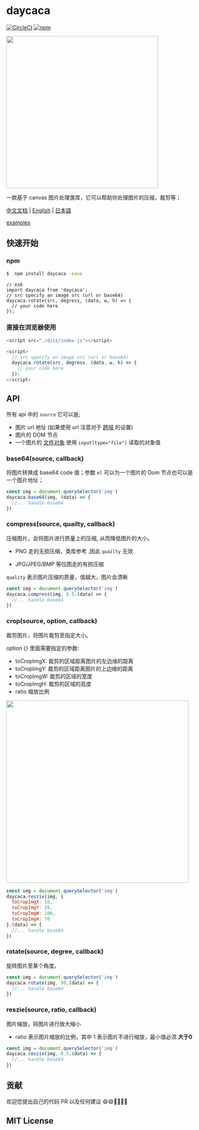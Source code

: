 # daycaca

[![CircleCI](https://circleci.com/gh/JackPu/daycaca/tree/dev.svg?style=svg)](https://circleci.com/gh/JackPu/daycaca/tree/dev)
[![npm](https://img.shields.io/npm/v/daycaca.svg?maxAge=2592000)](https://www.npmjs.com/package/daycaca)


<img src="http://img1.vued.vanthink.cn/vuede494856de5f2390a5727a6d98d488305.png" width="400">

一款基于 canvas 图片处理类库，它可以帮助你处理图片的压缩，裁剪等；

[中文文档](./README.zh.md) | [English](./README.md) | [日本語](./README.jp.md)

[examples](http://events.jackpu.com/daycaca/)


##  快速开始

### npm

``` bash
$  npm install daycaca -save
```


``` es6
// es6
import daycaca from 'daycaca';
// src specify an image src (url or base64)
daycaca.rotate(src, degress, (data, w, h) => {
  // your code here
});

```

### 直接在浏览器使用

``` js
<script src="./dist/index.js"></script>

<script>
  // src specify an image src (url or base64)
  daycaca.rotate(src, degress, (data, w, h) => {
    // your code here
  });
</script>
```



## API

所有 api 中的 `source` 它可以是;

+ 图片 url 地址 (如果使用 url 注意对于 [跨域](https://developer.mozilla.org/en-US/docs/Web/HTML/CORS_enabled_image) 的设置)
+ 图片的 DOM 节点 
+ 一个图片的 [文件对象](https://developer.mozilla.org/en-US/docs/Web/API/File/Using_files_from_web_applications) 使用 `input[type="file"]` 读取的对象值

### base64(source, callback)

将图片转换成 base64 code 值；参数 `el` 可以为一个图片的 Dom 节点也可以是一个图片地址；

``` js
const img = document.querySelector('img')
daycaca.base64(img, (data) => {
  //... handle base64
})
```

### compress(source, quailty, callback)

压缩图片，会将图片进行质量上的压缩, 从而降低图片的大小。

+ PNG 走的无损压缩，类库参考 .因此 `quailty` 无效

+ JPG/JPEG/BMP 等位图走的有损压缩

`quality` 表示图片压缩的质量，值越大，图片会清晰


``` js
const img = document.querySelector('img')
daycaca.compress(img, 0.5,(data) => {
  //... handle base64
})
```

### crop(source, option, callback)

裁剪图片，将图片裁剪至指定大小。

option {} 里面需要指定的参数:

+ toCropImgX: 裁剪的区域距离图片的左边缘的距离
+ toCropImgY: 裁剪的区域距离图片的上边缘的距离
+ toCropImgW: 裁剪的区域的宽度
+ toCropImgH: 裁剪的区域的高度
+ ratio 缩放比例

<img width="480" src="http://img1.vued.vanthink.cn/vued233e94bd60775c0999df05d17b4642a8.png" />


``` js
const img = document.querySelector('img')
daycaca.reszie(img, {
  toCropImgX: 10,
  toCropImgY: 20,
  toCropImgW: 100,
  toCropImgH: 70
},(data) => {
  //... handle base64
})
```


### rotate(source, degree, callback)

旋转图片至某个角度。

``` js
const img = document.querySelector('img')
daycaca.rotate(img, 90,(data) => {
  //... handle base64
})
```


### reszie(source, ratio, callback)

图片缩放，将图片进行放大缩小

+ ratio 表示图片缩放的比例，其中 1 表示图片不进行缩放，最小值必须 **大于0**

``` js
const img = document.querySelector('img')
daycaca.reszie(img, 0.5,(data) => {
  //... handle base64
})
```

## 贡献

欢迎您提出自己的代码 PR 以及任何建议 😄😄🌺🌺🎆🎆


## MIT License




